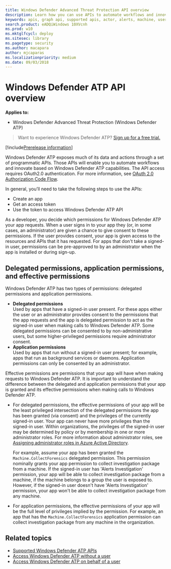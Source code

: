 ```yaml
---
title: Windows Defender Advanced Threat Protection API overview  
description: Learn how you can use APIs to automate workflows and innovate based on Windows Defender ATP capabilities
keywords: apis, graph api, supported apis, actor, alerts, machine, user, domain, ip, file, advanced hunting, query
search.product: eADQiWindows 10XVcnh
ms.prod: w10
ms.mktglfcycl: deploy
ms.sitesec: library
ms.pagetype: security
ms.author: macapara
author: mjcaparas
ms.localizationpriority: medium
ms.date: 09/03/2018
---
```


# Windows Defender ATP API overview

**Applies to:**
- Windows Defender Advanced Threat Protection (Windows Defender ATP)


>Want to experience Windows Defender ATP? [Sign up for a free trial.](https://www.microsoft.com/en-us/WindowsForBusiness/windows-atp?ocid=docs-wdatp-exposedapis-abovefoldlink) 

[!include[Prerelease information](prerelease.md)]

Windows Defender ATP exposes much of its data and actions through a set of programmatic APIs. Those APIs will enable you to automate workflows and innovate based on Windows Defender ATP capabilities. The API access requires OAuth2.0 authentication. For more information, see [OAuth 2.0 Authorization Code Flow](https://docs.microsoft.com/en-us/azure/active-directory/develop/active-directory-v2-protocols-oauth-code).

In general, you’ll need to take the following steps to use the APIs:
- Create an app
- Get an access token
- Use the token to access Windows Defender ATP API


As a developer, you decide which permissions for Windows Defender ATP your app requests. When a user signs in to your app they (or, in some cases, an administrator) are given a chance to give consent to these permissions. If the user provides consent, your app is given access to the resources and APIs that it has requested. For apps that don't take a signed-in user, permissions can be pre-approved to by an administrator when the app is installed or during sign-up.

## Delegated permissions, application permissions, and effective permissions

Windows Defender ATP has two types of permissions: delegated permissions and application permissions.

- **Delegated permissions** <br> 
    Used by apps that have a signed-in user present. For these apps either the user or an administrator provides consent to the permissions that the app requests and the app is delegated permission to act as the signed-in user when making calls to Windows Defender ATP. Some delegated permissions can be consented to by non-administrative users, but some higher-privileged permissions require administrator consent.
- **Application permissions** <br>
    Used by apps that run without a signed-in user present; for example, apps that run as background services or daemons. Application permissions can only be consented by an administrator.

Effective permissions are permissions that your app will have when making requests to Windows Defender ATP. It is important to understand the difference between the delegated and application permissions that your app is granted and its effective permissions when making calls to Windows Defender ATP.

- For delegated permissions, the effective permissions of your app will be the least privileged intersection of the delegated permissions the app has been granted (via consent) and the privileges of the currently signed-in user. Your app can never have more privileges than the signed-in user. Within organizations, the privileges of the signed-in user may be determined by policy or by membership in one or more administrator roles. For more information about administrator roles, see [Assigning administrator roles in Azure Active Directory](https://docs.microsoft.com/azure/active-directory/active-directory-assign-admin-roles).

	For example, assume your app has been granted the `Machine.CollectForensics` delegated permission. This permission nominally grants your app permission to collect investigation package from a machine. If the signed-in user has 'Alerts Investigation' permission, your app will be able to collect investigation package from a machine, if the machine belongs to a group the user is exposed to. However, if the signed-in user doesn't have 'Alerts Investigation' permission, your app won't be able to collect investigation package from any machine.

- For application permissions, the effective permissions of your app will be the full level of privileges implied by the permission. For example, an app that has the `Machine.CollectForensics` application permission can collect investigation package from any machine in the organization.


## Related topics
- [Supported Windows Defender ATP APIs](exposed-apis-list.md)
- [Access Windows Defender ATP without a user](exposed-apis-create-app-webapp.md)
- [Access Windows Defender ATP on behalf of a user](exposed-apis-create-app-nativeapp.md)